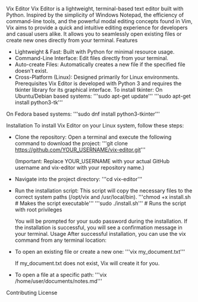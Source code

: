 Vix Editor
Vix Editor is a lightweight, terminal-based text editor built with Python. Inspired by the simplicity of Windows Notepad, the efficiency of command-line tools, and the powerful modal editing concepts found in Vim, Vix aims to provide a quick and intuitive editing experience for developers and casual users alike. It allows you to seamlessly open existing files or create new ones directly from your terminal.
Features
 * Lightweight & Fast: Built with Python for minimal resource usage.
 * Command-Line Interface: Edit files directly from your terminal.
 * Auto-create Files: Automatically creates a new file if the specified file doesn't exist.
 * Cross-Platform (Linux): Designed primarily for Linux environments.
Prerequisites
Vix Editor is developed with Python 3 and requires the tkinter library for its graphical interface.
To install tkinter:
On Ubuntu/Debian based systems:
'''sudo apt-get update'''
'''sudo apt-get install python3-tk'''

On Fedora based systems:
'''sudo dnf install python3-tkinter'''

Installation
To install Vix Editor on your Linux system, follow these steps:
 * Clone the repository:
   Open a terminal and execute the following command to download the project:
   '''git clone https://github.com/YOUR_USERNAME/vix-editor.git'''

   (Important: Replace YOUR_USERNAME with your actual GitHub username and vix-editor with your repository name.)
 * Navigate into the project directory:
   '''cd vix-editor'''

 * Run the installation script:
   This script will copy the necessary files to the correct system paths (/opt/vix and /usr/local/bin).
   '''chmod +x install.sh  # Makes the script executable'''
'''sudo ./install.sh'''    # Runs the script with root privileges

   You will be prompted for your sudo password during the installation.
   If the installation is successful, you will see a confirmation message in your terminal.
Usage
After successful installation, you can use the vix command from any terminal location:
 * To open an existing file or create a new one:
   '''vix my_document.txt'''

   If my_document.txt does not exist, Vix will create it for you.
 * To open a file at a specific path:
   '''vix /home/user/documents/notes.md'''

Contributing
License

